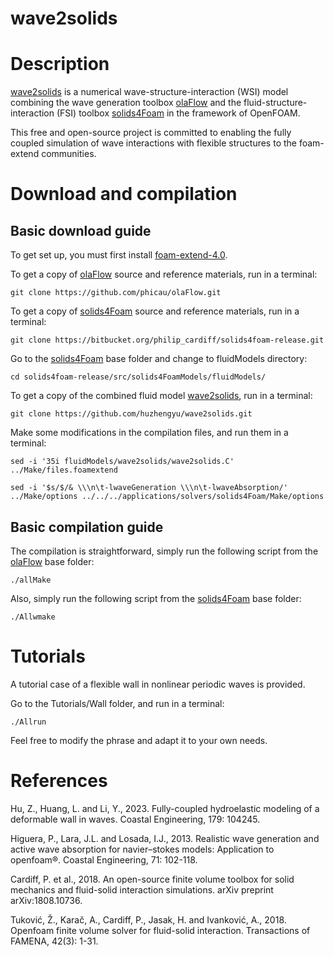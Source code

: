 wave2solids
======
# Description
[wave2solids](https://github.com/huzhengyu/wave2solids) is a numerical wave-structure-interaction (WSI) model combining the wave generation toolbox [olaFlow](https://github.com/phicau/olaFlow) and the fluid-structure-interaction (FSI) toolbox [solids4Foam](https://bitbucket.org/philip_cardiff/solids4foam-release/src/master/) in the framework of OpenFOAM.

This free and open-source project is committed to enabling the fully coupled simulation of wave interactions with flexible structures to the foam-extend communities.

# Download and compilation
## Basic download guide
To get set up, you must first install [foam-extend-4.0](https://github.com/Unofficial-Extend-Project-Mirror/foam-extend-foam-extend-4.0).

To get a copy of [olaFlow](https://github.com/phicau/olaFlow) source and reference materials, run in a terminal:

`git clone https://github.com/phicau/olaFlow.git`

To get a copy of [solids4Foam](https://bitbucket.org/philip_cardiff/solids4foam-release/src/master/) source and reference materials, run in a terminal:

`git clone https://bitbucket.org/philip_cardiff/solids4foam-release.git`

Go to the [solids4Foam](https://bitbucket.org/philip_cardiff/solids4foam-release/src/master/) base folder and change to fluidModels directory:

`cd solids4foam-release/src/solids4FoamModels/fluidModels/`

To get a copy of the combined fluid model [wave2solids](https://github.com/huzhengyu/wave2solids), run in a terminal:

`git clone https://github.com/huzhengyu/wave2solids.git`

Make some modifications in the compilation files, and run them in a terminal:

`sed -i '35i fluidModels/wave2solids/wave2solids.C' ../Make/files.foamextend`

`sed -i '$s/$/& \\\n\t-lwaveGeneration \\\n\t-lwaveAbsorption/' ../Make/options ../../../applications/solvers/solids4Foam/Make/options`

## Basic compilation guide
The compilation is straightforward, simply run the following script from the [olaFlow](https://olaflow.github.io) base folder:

`./allMake`

Also, simply run the following script from the [solids4Foam](https://bitbucket.org/philip_cardiff/solids4foam-release/src/master/) base folder:

`./Allwmake`


# Tutorials
A tutorial case of a flexible wall in nonlinear periodic waves is provided.

Go to the Tutorials/Wall folder, and run in a terminal:

`./Allrun`

Feel free to modify the phrase and adapt it to your own needs.

# References
Hu, Z., Huang, L. and Li, Y., 2023. Fully-coupled hydroelastic modeling of a deformable wall in waves. Coastal Engineering, 179: 104245.

Higuera, P., Lara, J.L. and Losada, I.J., 2013. Realistic wave generation and active wave absorption for navier–stokes models: Application to openfoam®. Coastal Engineering, 71: 102-118.

Cardiff, P. et al., 2018. An open-source finite volume toolbox for solid mechanics and fluid-solid interaction simulations. arXiv preprint arXiv:1808.10736.

Tuković, Ž., Karač, A., Cardiff, P., Jasak, H. and Ivanković, A., 2018. Openfoam finite volume solver for fluid-solid interaction. Transactions of FAMENA, 42(3): 1-31.
